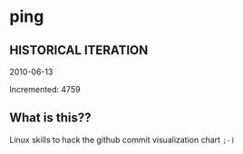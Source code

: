 # ping

## HISTORICAL ITERATION
2010-06-13

Incremented: 4759

## What is this?? 
Linux skills to hack the github commit visualization chart `;-)`
